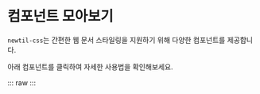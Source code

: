 <script setup>
import ComponentList from "../components/ComponentList.vue";
</script>

# 컴포넌트 모아보기

`newtil-css`는 간편한 웹 문서 스타일링을 지원하기 위해 다양한 컴포넌트를 제공합니다.

아래 컴포넌트를 클릭하여 자세한 사용법을 확인해보세요.

::: raw
<ComponentList />
:::
